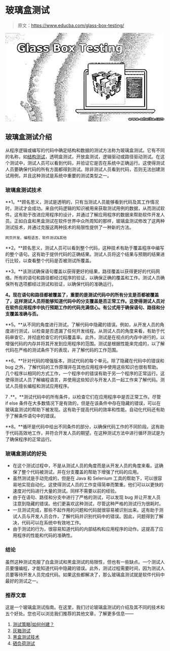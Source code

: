 # 玻璃盒测试

> 原文：<https://www.educba.com/glass-box-testing/>

![Glass Box Testing](img/47416853cfc5c8e1c4369b2f81d029d0.png "Glass Box Testing")



## 玻璃盒测试介绍

从程序逻辑或编写的代码中确定结构和数据的测试方法称为玻璃盒测试。它有不同的名称，如[结构测试](https://www.educba.com/structural-testing/)，透明盒测试，开放盒测试，逻辑驱动或路径驱动测试。在这个测试中，测试人员可以看到代码，并验证它是否在系统中正确运行。这使得测试人员要确保代码的所有方面都得到测试。除非测试人员看到代码，否则无法创建测试用例，并且这种测试是系统中重要的测试类型之一。

### 玻璃盒测试技术

**1。**顾名思义，测试是透明的，只有当测试人员能够看到代码及其工作情况时，测试才会成功。来自代码逻辑的知识被用来获取测试用例的数据，从而测试软件。这有助于改进应用程序的设计，并通过了解应用程序的数据来帮助软件开发人员。正如白盒和黑盒测试在软件世界中众所周知的那样，玻璃盒测试修改了这两种测试技术，并通过克服这两种技术的局限性提供了一种新的方法。

<small>网页开发、编程语言、软件测试&其他</small>

**2。**顾名思义，测试人员可以看到整个代码，这种技术有助于覆盖程序中编写的整个语句。这有助于提供代码的正确结果。测试人员将这个结果与预期的结果进行比较，以查看整个代码是否被测试所覆盖。

**3。**该测试确保语句覆盖以获得更好的结果，路径覆盖以获得更好的代码网络。所有的语句和路径都经过程序的验证，以确保正确的覆盖和工作。测试人员确保所有选项都经过测试和验证，以确保代码的准确运行。

**4。现在语句和路径都被覆盖了，重要的是测试代码中的所有分支是否都被覆盖了，这样测试人员将能够知道代码中的分支覆盖是否正常工作。这使得测试人员对在软件应用程序中执行预期工作的代码充满信心。有公式用于确保语句、路径和分支覆盖准确与否。**

**5。**从不同的角度进行测试，了解代码中隐藏的错误。例如，从开发人员的角度进行测试，以检查是否遗漏了任何开发线程。从测试人员的角度来看，有助于代码审查它，并彻底检查它的代码覆盖率。此外，测试是在视点的内存中进行的，以增强代码的内存并将其开发到应用程序的范围。测试是根据性能来完成的，以了解代码在严格的测试条件下的表现，并了解代码的工作范围。

**6。**针对代码的增强版本，测试代码的每个单元。除了隐藏在代码中的错误和 bug 之外，了解代码的工作原理并在其他应用程序中使用这些知识也很有帮助。几个程序以相同的方式工作，一个程序中的错误有助于另一个程序的正常运行。这使得测试人员了解编程语言，并使用这些知识与开发人员一起工作来了解代码。测试人员擅长编程和测试应用程序。

7 .**。**测试代码中的所有条件，以检查它们在应用程序中是否正常工作。尽管 if else 条件在大多数情况下是有效的，但是在该条件中存在隐藏的错误，可以在玻璃盒测试的帮助下被发现。这有助于提高代码的效率和性能。自动化代码还有助于了解条件语句中的错误。

**8。**循环是代码中给出不同条件的部分，以确保代码工作的不同阶段。这有助于代码高效地工作，并符合开发人员的期望。在这种测试方法中进行循环测试是为了确保程序的正常运行。

### 玻璃盒测试的好处

*   在这个测试过程中，不是从测试人员的角度而是从开发人员的角度来看。这确保了整个代码被测试，并在分支覆盖的帮助下增强了代码的应用。
*   虽然测试是手动完成的，但是在 Java 和 Selenium 工具的帮助下，可以很容易地实现自动化。这使得测试人员的工作变得简单而繁重。他们可以以更快的速度对代码进行大量的测试。同样不需要以前的经验。
*   由于在语句、路径和分支中进行了严格的测试，可以发现 bug 并让开发人员注意到隐藏的错误。他们更喜欢这种测试，尽管这种严格的测试行为很耗时。
*   一旦测试完成，那些不起作用的问题和代码就很容易被识别出来。这有助于测试人员与开发人员合作，了解代码并识别代码中的错误。因此，问题得到了解决，代码可以在系统中有效地工作。
*   由于测试的行为，很容易知道代码的内部结构和应用程序的动作。这提高了应用程序的性能和代码的准确性。

### 结论

虽然这种测试克服了白盒测试和黑盒测试的局限性，但也有一些缺点。一个测试人员要懂编程，才能知道代码中隐藏的错误。此外，测试过程需要时间，因为测试人员要等待开发人员完成代码。如果这些都解决了，那么玻璃盒测试就是软件代码中最好的测试之一。

### 推荐文章

这是一个玻璃盒测试指南。在这里，我们讨论玻璃盒测试的介绍及其不同的技术和五个好处。您也可以浏览我们推荐的其他文章，了解更多信息——

1.  [测试策略|如何创建？](https://www.educba.com/test-strategy/)
2.  [灰箱测试](https://www.educba.com/grey-box-testing/)
3.  [黑盒测试技术](https://www.educba.com/black-box-testing-techniques/)
4.  [硒负荷测试](https://www.educba.com/selenium-load-testing/)





